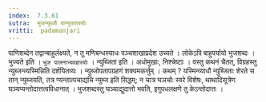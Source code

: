 ```yaml
---
index:  7.3.61
sutra:  भुजन्युब्जौ पाण्युपतापयोः
vritti:  padamanjari
---
```


पाणिशब्देन तद्वान्बाहुर्लक्ष्यते, न तु मणिबन्धस्याधः पञ्चशाखाप्रदेश उच्यते । लोकेऽपि बाहुपर्यायो भुजशब्दः । भुज्यते इति । `भुज पालनाभ्यवहारयोः` । न्युब्जिता इति । अधोमुखाः, निश्चेष्टाः । वस्तु कथनं चैतत्, विग्रहस्तु न्युब्जन्त्यस्मिन्निति दर्शयितव्यः ।
न्युब्जोपतापग्रहणं शक्यमकर्त्तुम् । कथम् ? यस्मिन्व्याधौ न्युब्जिताः शेरते स तान् न्युब्जयति, तत्र ण्यन्तात्पचाद्यचि न्युब्ज इति सिद्धम्; न चात्र घञचोः स्वरे विशेषः, थाथादिसूत्रेण घञ्यप्यन्तोदात्तत्वविधानात् । भुजशब्दस्तु घञ्याद्युदात्तो भवति, इगुपधलक्षणे तु केऽन्तोदात्तः ।
